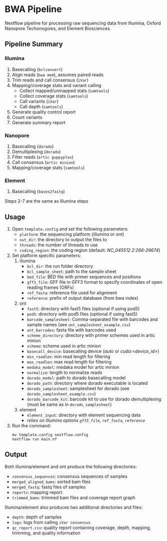 # BWA Pipeline
Nextflow pipeline for processing raw sequencing data from Illumina, Oxford Nanopore Techonogoies, and Element Biosciences.
## Pipeline Summary

### Illumina

1. Basecalling (`bclconvert`)
2. Align reads (`bwa mem`), assumes paired reads
3. Trim reads and call consensus (`iVar`)
4. Mapping/coverage stats and variant calling
    * Collect mapped/unmapped stats (`samtools`)
    * Collect coverage stats (`samtools`)
    * Call variants (`iVar`)
    * Call depth (`samtools`)
5. Generate quality control report
6. Count variants
7. Generate summary report

### Nanopore

1. Basecalling (`dorado`)
2. Demultiplexing (`dorado`)
3. Filter reads (`artic guppyplex`)
4. Call consensus (`artic minion`)
5. Mapping/coverage stats (`samtools`)

### Element

1. Basecalling (`bases2fastq`)

Steps 2-7 are the same as Illumina steps

## Usage

1. Open `template.config` and set the following parameters:
    * `platform`: the sequencing platform (*illumina* or *ont*) 
    * `out_dir`: the directory to output the files to
    * `threads`: the number of threads to use
    * `coding_region`: the coding region (default: *NC_045512.2:266-29674*)
2. Set platform specific parameters:
    1. illumina
        * `bcl_dir`: the run folder directory
        * `bcl_sample_sheet`:  path to the sample sheet
        * `bed_file`: BED file with primer sequences and positions
        * `gff3_file`: GFF file in  GFF3 format to specify coordinates of open reading frames (ORFs)
        * `ref_fasta`: reference file used for alignment
        * `reference`: prefix of output database (from bwa index)
    2. ont
        * `fast5`: directory with fast5 files (optional if using pod5)
        * `pod5`: directory with pod5 files (optional if using fast5)
        * `barcode_samplesheet`: Comma-separated file with barcodes and sample names (see `ont_samplesheet_example.csv`)
        * `ont_barcodes`: fasta file with barcodes used
        * `scheme_directory`: directory with primer schemes used in artic minion
        * `scheme`: scheme used in artic minion
        * `basecall_device`: basecalling device (*auto* or *cuda:\<device_id>*)
        * `min_readlen`: min read length for filtering
        * `max_readlen`: max read length for filtering
        * `medaka_model`: medaka model for artic minion
        * `normalize`: length to normalize reads
        * `dorado_model`: path to dorado basecalling model
        * `dorado_path`: directory where dorado executable is located
        * `dorado_samplesheet`: samplesheet for dorado (see `dorado_samplesheet_example.csv`)
        * `dorado_barcode_kit`: barcode kit to use for dorado demultiplexing (must be same as in `dorado_samplesheet`)
    3. element
        * `element_input`: directory with element sequencing data
        * *relies on Illumina options `gff3_file`, `ref_fasta`, `reference`*
3. Run the command:   
    ```
    mv template.config nextflow.config
    nextflow run main.nf
    ```

## Output
Both illumina/element and ont produce the following directories:
* `consensus_sequences`: consensus sequences of samples
* `merged_aligned_bams`: sorted bam files
* `merged_fastq`: fastq files of samples
* `reports`: mapping report
* `trimmed_bams`: trimmed bam files and coverage report graph

Illumina/element also produces two additional directories and files:
* `depth`: depth of samples
* `logs`: logs from calling `iVar consensus`
* `qc_report.csv`: quality report containing coverage, depth, mapping, trimming, and quality information